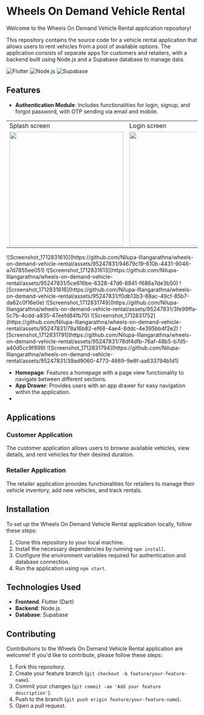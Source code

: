# Wheels On Demand Vehicle Rental

Welcome to the Wheels On Demand Vehicle Rental application repository!

This repository contains the source code for a vehicle rental application that allows users to rent vehicles from a pool of available options. The application consists of separate apps for customers and retailers, with a backend built using Node.js and a Supabase database to manage data.

![Flutter](https://img.shields.io/badge/Flutter-2.10.0-blue)
![Node.js](https://img.shields.io/badge/Node.js-16.14.0-green)
![Supabase](https://img.shields.io/badge/Supabase-Latest-orange)

## Features

- **Authentication Module**: Includes functionalities for login, signup, and forgot password, with OTP sending via email and mobile.

<table>
  <tr>
     <td> Splash screen</td>
     <td> Login screen</td>
     <td> SignUp screen</td>
     <td> SendOTP screen</td>
     <td> Varify screen</td>
     <td> Reset Password screen</td>
     <td> Completion screen</td>
  </tr>
  <tr>
    <td><img src="https://github.com/Nilupa-Illangarathna/wheels-on-demand-vehicle-rental/assets/95247831/94679c19-610b-4431-9046-a7d7855ee051" width=300></td>
    <td><img src="https://github.com/Nilupa-Illangarathna/wheels-on-demand-vehicle-rental/assets/95247831/5ce616be-6328-47d6-8841-f686a7de3b50" width=300></td>
    <td><img src="https://github.com/Nilupa-Illangarathna/wheels-on-demand-vehicle-rental/assets/95247831/f0db13b3-88ac-49cf-85b7-da62c0f16e0e" width=300></td>
    <td><img src="https://github.com/Nilupa-Illangarathna/wheels-on-demand-vehicle-rental/assets/95247831/3fe99ffa-5c7b-4cdd-a835-47eefd84fb70" width=300></td>
    <td><img src="https://github.com/Nilupa-Illangarathna/wheels-on-demand-vehicle-rental/assets/95247831/78a16b82-ef68-4ae4-8ddc-4e395bb4f2e2" width=300></td>
    <td><img src="https://github.com/Nilupa-Illangarathna/wheels-on-demand-vehicle-rental/assets/95247831/78df4dfb-76af-48b5-b7d5-a40d5cc9f999" width=300></td>
    <td><img src="https://github.com/Nilupa-Illangarathna/wheels-on-demand-vehicle-rental/assets/95247831/39ad9060-4773-4669-9e8f-aa633794b1d1" width=300></td>
  </tr>
 </table>
![Screenshot_1712831610](https://github.com/Nilupa-Illangarathna/wheels-on-demand-vehicle-rental/assets/95247831/94679c19-610b-4431-9046-a7d7855ee051)
![Screenshot_1712831613](https://github.com/Nilupa-Illangarathna/wheels-on-demand-vehicle-rental/assets/95247831/5ce616be-6328-47d6-8841-f686a7de3b50)
![Screenshot_1712831616](https://github.com/Nilupa-Illangarathna/wheels-on-demand-vehicle-rental/assets/95247831/f0db13b3-88ac-49cf-85b7-da62c0f16e0e)
![Screenshot_1712831749](https://github.com/Nilupa-Illangarathna/wheels-on-demand-vehicle-rental/assets/95247831/3fe99ffa-5c7b-4cdd-a835-47eefd84fb70)
![Screenshot_1712831752](https://github.com/Nilupa-Illangarathna/wheels-on-demand-vehicle-rental/assets/95247831/78a16b82-ef68-4ae4-8ddc-4e395bb4f2e2)
![Screenshot_1712831791](https://github.com/Nilupa-Illangarathna/wheels-on-demand-vehicle-rental/assets/95247831/78df4dfb-76af-48b5-b7d5-a40d5cc9f999)
![Screenshot_1712831794](https://github.com/Nilupa-Illangarathna/wheels-on-demand-vehicle-rental/assets/95247831/39ad9060-4773-4669-9e8f-aa633794b1d1)



  
- **Homepage**: Features a homepage with a page view functionality to navigate between different sections.
- **App Drawer**: Provides users with an app drawer for easy navigation within the application.
- 
## Applications

### Customer Application

The customer application allows users to browse available vehicles, view details, and rent vehicles for their desired duration.

### Retailer Application

The retailer application provides functionalities for retailers to manage their vehicle inventory, add new vehicles, and track rentals.








## Installation

To set up the Wheels On Demand Vehicle Rental application locally, follow these steps:

1. Clone this repository to your local machine.
2. Install the necessary dependencies by running `npm install`.
3. Configure the environment variables required for authentication and database connection.
4. Run the application using `npm start`.

## Technologies Used

- **Frontend**: Flutter (Dart)
- **Backend**: Node.js
- **Database**: Supabase

## Contributing

Contributions to the Wheels On Demand Vehicle Rental application are welcome! If you'd like to contribute, please follow these steps:

1. Fork this repository.
2. Create your feature branch (`git checkout -b feature/your-feature-name`).
3. Commit your changes (`git commit -am 'Add your feature description'`).
4. Push to the branch (`git push origin feature/your-feature-name`).
5. Open a pull request.
